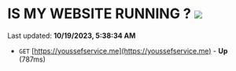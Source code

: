 # IS MY WEBSITE RUNNING ? [![](https://img.shields.io/static/v1?label=Sponsor&message=%E2%9D%A4&logo=GitHub&color=%23fe8e86)](https://github.com/sponsors/<username>)

Last updated: **10/19/2023, 5:38:34 AM**

- `GET` [https://youssefservice.me](https://youssefservice.me) - **Up** (787ms)
